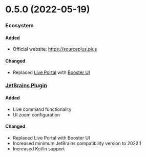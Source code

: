 # 0.5.0 (2022-05-19)

### Ecosystem

#### Added
- Official website: https://sourceplus.plus

#### Changed
- Replaced [Live Portal](https://github.com/sourceplusplus/interface-portal) with [Booster UI](https://github.com/sourceplusplus/interface-booster-ui)

### [JetBrains Plugin](https://github.com/sourceplusplus/interface-jetbrains)

#### Added
- Live command functionality
- UI zoom configuration

#### Changed
- Replaced Live Portal with Booster UI
- Increased minimum JetBrains compatibility version to 2022.1
- Increased Kotlin support
